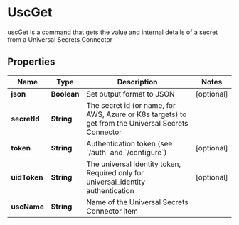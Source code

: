 

# UscGet

uscGet is a command that gets the value and internal details of a secret from a Universal Secrets Connector

## Properties

Name | Type | Description | Notes
------------ | ------------- | ------------- | -------------
**json** | **Boolean** | Set output format to JSON |  [optional]
**secretId** | **String** | The secret id (or name, for AWS, Azure or K8s targets) to get from the Universal Secrets Connector | 
**token** | **String** | Authentication token (see &#x60;/auth&#x60; and &#x60;/configure&#x60;) |  [optional]
**uidToken** | **String** | The universal identity token, Required only for universal_identity authentication |  [optional]
**uscName** | **String** | Name of the Universal Secrets Connector item | 



